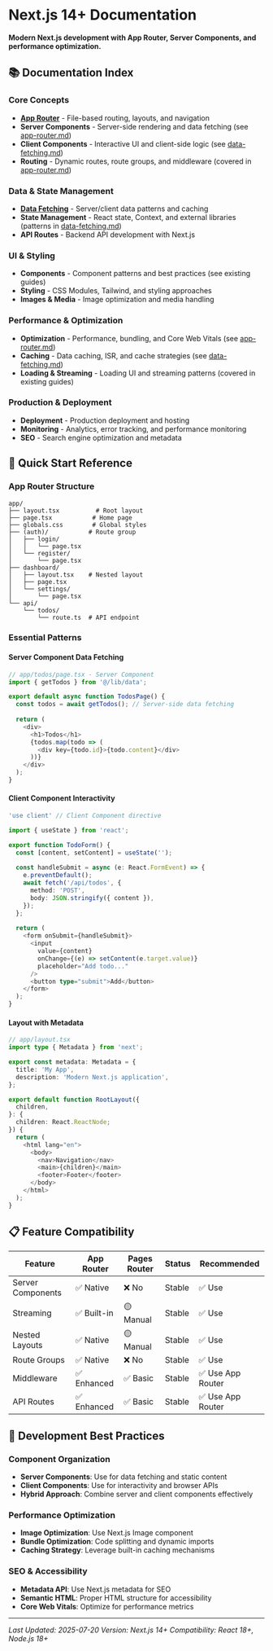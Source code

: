 # Next.js 14+ Documentation

**Modern Next.js development with App Router, Server Components, and performance optimization.**

## 📚 Documentation Index

### Core Concepts
- **[App Router](./app-router.md)** - File-based routing, layouts, and navigation
- **Server Components** - Server-side rendering and data fetching (see [app-router.md](./app-router.md))
- **Client Components** - Interactive UI and client-side logic (see [data-fetching.md](./data-fetching.md))
- **Routing** - Dynamic routes, route groups, and middleware (covered in [app-router.md](./app-router.md))

### Data & State Management
- **[Data Fetching](./data-fetching.md)** - Server/client data patterns and caching
- **State Management** - React state, Context, and external libraries (patterns in [data-fetching.md](./data-fetching.md))
- **API Routes** - Backend API development with Next.js

### UI & Styling
- **Components** - Component patterns and best practices (see existing guides)
- **Styling** - CSS Modules, Tailwind, and styling approaches
- **Images & Media** - Image optimization and media handling

### Performance & Optimization
- **Optimization** - Performance, bundling, and Core Web Vitals (see [app-router.md](./app-router.md))
- **Caching** - Data caching, ISR, and cache strategies (see [data-fetching.md](./data-fetching.md))
- **Loading & Streaming** - Loading UI and streaming patterns (covered in existing guides)

### Production & Deployment
- **Deployment** - Production deployment and hosting
- **Monitoring** - Analytics, error tracking, and performance monitoring
- **SEO** - Search engine optimization and metadata

## 🚀 Quick Start Reference

### App Router Structure
```
app/
├── layout.tsx          # Root layout
├── page.tsx           # Home page
├── globals.css        # Global styles
├── (auth)/           # Route group
│   ├── login/
│   │   └── page.tsx
│   └── register/
│       └── page.tsx
├── dashboard/
│   ├── layout.tsx    # Nested layout
│   ├── page.tsx
│   └── settings/
│       └── page.tsx
└── api/
    └── todos/
        └── route.ts  # API endpoint
```

### Essential Patterns

#### Server Component Data Fetching
```typescript
// app/todos/page.tsx - Server Component
import { getTodos } from '@/lib/data';

export default async function TodosPage() {
  const todos = await getTodos(); // Server-side data fetching
  
  return (
    <div>
      <h1>Todos</h1>
      {todos.map(todo => (
        <div key={todo.id}>{todo.content}</div>
      ))}
    </div>
  );
}
```

#### Client Component Interactivity
```typescript
'use client' // Client Component directive

import { useState } from 'react';

export function TodoForm() {
  const [content, setContent] = useState('');
  
  const handleSubmit = async (e: React.FormEvent) => {
    e.preventDefault();
    await fetch('/api/todos', {
      method: 'POST',
      body: JSON.stringify({ content }),
    });
  };
  
  return (
    <form onSubmit={handleSubmit}>
      <input 
        value={content}
        onChange={(e) => setContent(e.target.value)}
        placeholder="Add todo..."
      />
      <button type="submit">Add</button>
    </form>
  );
}
```

#### Layout with Metadata
```typescript
// app/layout.tsx
import type { Metadata } from 'next';

export const metadata: Metadata = {
  title: 'My App',
  description: 'Modern Next.js application',
};

export default function RootLayout({
  children,
}: {
  children: React.ReactNode;
}) {
  return (
    <html lang="en">
      <body>
        <nav>Navigation</nav>
        <main>{children}</main>
        <footer>Footer</footer>
      </body>
    </html>
  );
}
```

## 📋 Feature Compatibility

| Feature | App Router | Pages Router | Status | Recommended |
|---------|------------|--------------|--------|-------------|
| Server Components | ✅ Native | ❌ No | Stable | ✅ Use |
| Streaming | ✅ Built-in | 🟡 Manual | Stable | ✅ Use |
| Nested Layouts | ✅ Native | 🟡 Manual | Stable | ✅ Use |
| Route Groups | ✅ Native | ❌ No | Stable | ✅ Use |
| Middleware | ✅ Enhanced | ✅ Basic | Stable | ✅ Use App Router |
| API Routes | ✅ Enhanced | ✅ Basic | Stable | ✅ Use App Router |

## 🔧 Development Best Practices

### Component Organization
- **Server Components**: Use for data fetching and static content
- **Client Components**: Use for interactivity and browser APIs
- **Hybrid Approach**: Combine server and client components effectively

### Performance Optimization
- **Image Optimization**: Use Next.js Image component
- **Bundle Optimization**: Code splitting and dynamic imports
- **Caching Strategy**: Leverage built-in caching mechanisms

### SEO & Accessibility
- **Metadata API**: Use Next.js metadata for SEO
- **Semantic HTML**: Proper HTML structure for accessibility
- **Core Web Vitals**: Optimize for performance metrics

---

*Last Updated: 2025-07-20*
*Version: Next.js 14+*
*Compatibility: React 18+, Node.js 18+*